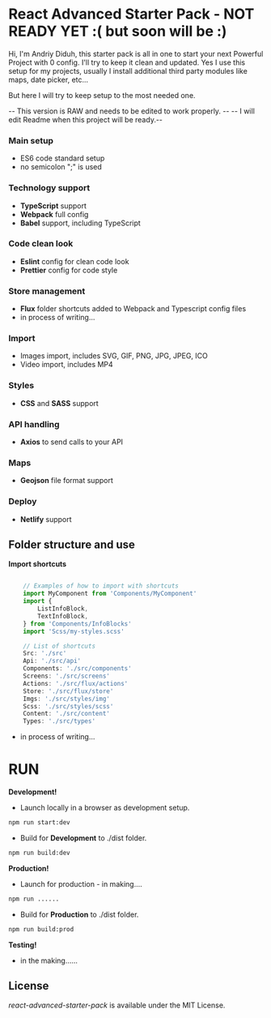 # React Advanced Starter Pack - NOT READY YET :( but soon will be :) 
Hi, I'm Andriy Diduh, this starter pack is all in one to start your next Powerful Project with 0 config. I'll try to keep it clean and updated. Yes I use this setup for my projects, usually I install additional third party modules like maps, date picker, etc... 

But here I will try to keep setup to the most needed one. 


-- This version is RAW and needs to be edited to work properly. --
-- I will edit Readme when this project will be ready.--

### Main setup
- ES6 code standard setup
- no semicolon ";" is used 

### Technology support
- <strong>TypeScript</strong> support
- <strong>Webpack</strong> full config
- <strong>Babel</strong> support, including TypeScript

### Code clean look 
- <strong>Eslint</strong> config for clean code look
- <strong>Prettier</strong> config for code style

### Store management 
- <strong>Flux</strong> folder shortcuts added to Webpack and Typescript config files
- in process of writing...

### Import 
- Images import, includes SVG, GIF, PNG, JPG, JPEG, ICO
- Video import, includes MP4

### Styles
- <strong>CSS</strong> and <strong>SASS</strong> support 

### API handling 
- <strong>Axios</strong> to send calls to your API 

### Maps 
- <strong>Geojson</strong> file format support

### Deploy
- <strong>Netlify</strong> support 

## Folder structure and use
<strong>Import shortcuts</strong> 

```js

    // Examples of how to import with shortcuts
    import MyComponent from 'Components/MyComponent'
    import {
        ListInfoBlock,
        TextInfoBlock,
    } from 'Components/InfoBlocks'
    import 'Scss/my-styles.scss'

    // List of shortcuts
    Src: './src'
    Api: './src/api'
    Components: './src/components'
    Screens: './src/screens'
    Actions: './src/flux/actions'
    Store: './src/flux/store'
    Imgs: './src/styles/img'
    Scss: './src/styles/scss'
    Content: './src/content'
    Types: './src/types'
```
- in process of writing...


# RUN 
<strong>Development!</strong>
- Launch locally in a browser as development setup. 
```bash
npm run start:dev
```
- Build for <strong>Development</strong> to ./dist folder.
```bash
npm run build:dev
```
<strong>Production!</strong>
- Launch for production - in making....
```bash
npm run ......
```
- Build for <strong>Production</strong> to ./dist folder.
```bash
npm run build:prod
```
<strong>Testing!</strong>
- in the making......

## License

_react-advanced-starter-pack_ is available under the MIT License.